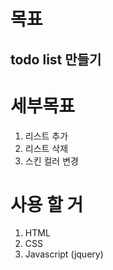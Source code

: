 # 목표
## todo list 만들기

# 세부목표
1. 리스트 추가
2. 리스트 삭제
3. 스킨 컬러 변경

# 사용 할 거
1. HTML
2. CSS
3. Javascript (jquery)

